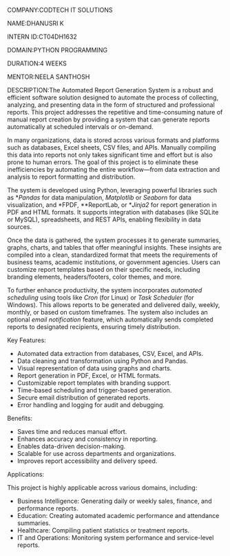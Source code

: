 COMPANY:CODTECH IT SOLUTIONS

NAME:DHANUSRI K

INTERN ID:CT04DH1632

DOMAIN:PYTHON PROGRAMMING

DURATION:4 WEEKS

MENTOR:NEELA SANTHOSH

DESCRIPTION:The Automated Report Generation System is a robust and efficient software solution designed to automate the process of collecting, analyzing, and presenting data in the form of structured and professional reports. This project addresses the repetitive and time-consuming nature of manual report creation by providing a system that can generate reports automatically at scheduled intervals or on-demand.

In many organizations, data is stored across various formats and platforms such as databases, Excel sheets, CSV files, and APIs. Manually compiling this data into reports not only takes significant time and effort but is also prone to human errors. The goal of this project is to eliminate these inefficiencies by automating the entire workflow—from data extraction and analysis to report formatting and distribution.

The system is developed using Python, leveraging powerful libraries such as **Pandas* for data manipulation, *Matplotlib* or *Seaborn* for data visualization, and *FPDF, **ReportLab, or **Jinja2* for report generation in PDF and HTML formats. It supports integration with databases (like SQLite or MySQL), spreadsheets, and REST APIs, enabling flexibility in data sources.

Once the data is gathered, the system processes it to generate summaries, graphs, charts, and tables that offer meaningful insights. These insights are compiled into a clean, standardized format that meets the requirements of business teams, academic institutions, or government agencies. Users can customize report templates based on their specific needs, including branding elements, headers/footers, color themes, and more.

To further enhance productivity, the system incorporates *automated scheduling* using tools like *Cron* (for Linux) or *Task Scheduler* (for Windows). This allows reports to be generated and delivered daily, weekly, monthly, or based on custom timeframes. The system also includes an optional *email notification* feature, which automatically sends completed reports to designated recipients, ensuring timely distribution.

Key Features:

* Automated data extraction from databases, CSV, Excel, and APIs.
* Data cleaning and transformation using Python and Pandas.
* Visual representation of data using graphs and charts.
* Report generation in PDF, Excel, or HTML formats.
* Customizable report templates with branding support.
* Time-based scheduling and trigger-based generation.
* Secure email distribution of generated reports.
* Error handling and logging for audit and debugging.

Benefits:

* Saves time and reduces manual effort.
* Enhances accuracy and consistency in reporting.
* Enables data-driven decision-making.
* Scalable for use across departments and organizations.
* Improves report accessibility and delivery speed.

Applications:

This project is highly applicable across various domains, including:

* Business Intelligence: Generating daily or weekly sales, finance, and performance reports.
* Education: Creating automated academic performance and attendance summaries.
* Healthcare: Compiling patient statistics or treatment reports.
* IT and Operations: Monitoring system performance and service-level reports.
